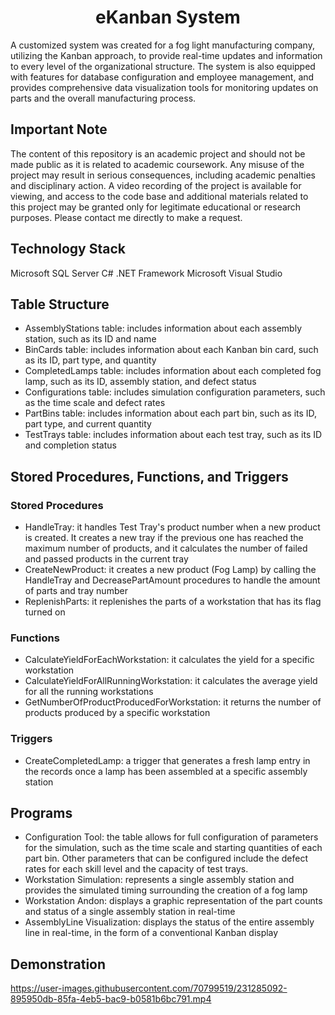 <h1 align="center">eKanban System</h1>
A customized system was created for a fog light manufacturing company, utilizing the Kanban approach, to provide real-time updates and information to every level of the organizational structure. The system is also equipped with features for database configuration and employee management, and provides comprehensive data visualization tools for monitoring updates on parts and the overall manufacturing process.


## Important Note
The content of this repository is an academic project and should not be made public as it is related to academic coursework. Any misuse of the project may result in serious consequences, including academic penalties and disciplinary action. A video recording of the project is available for viewing, and access to the code base and additional materials related to this project may be granted only for legitimate educational or research purposes. Please contact me directly to make a request.


## Technology Stack
Microsoft SQL Server
C#
.NET Framework
Microsoft Visual Studio


## Table Structure
* AssemblyStations table: includes information about each assembly station, such as its ID and name
* BinCards table: includes information about each Kanban bin card, such as its ID, part type, and quantity
* CompletedLamps table: includes information about each completed fog lamp, such as its ID, assembly station, and defect status
* Configurations table: includes simulation configuration parameters, such as the time scale and defect rates
* PartBins table: includes information about each part bin, such as its ID, part type, and current quantity
* TestTrays table: includes information about each test tray, such as its ID and completion status


## Stored Procedures, Functions, and Triggers
### Stored Procedures
* HandleTray: it handles Test Tray's product number when a new product is created. It creates a new tray if the previous one has reached the maximum number of products, and it calculates the number of failed and passed products in the current tray
* CreateNewProduct: it creates a new product (Fog Lamp) by calling the HandleTray and DecreasePartAmount procedures to handle the amount of parts and tray number
* ReplenishParts: it replenishes the parts of a workstation that has its flag turned on

### Functions
* CalculateYieldForEachWorkstation: it calculates the yield for a specific workstation
* CalculateYieldForAllRunningWorkstation: it calculates the average yield for all the running workstations
* GetNumberOfProductProducedForWorkstation: it returns the number of products produced by a specific workstation

### Triggers
* CreateCompletedLamp: a trigger that generates a fresh lamp entry in the records once a lamp has been assembled at a specific assembly station


## Programs
* Configuration Tool: the table allows for full configuration of parameters for the simulation, such as the time scale and starting quantities of each part bin. Other parameters that can be configured include the defect rates for each skill level and the capacity of test trays.
* Workstation Simulation: represents a single assembly station and provides the simulated timing surrounding the creation of a fog lamp
* Workstation Andon: displays a graphic representation of the part counts and status of a single assembly station in real-time
* AssemblyLine Visualization: displays the status of the entire assembly line in real-time, in the form of a conventional Kanban display


## Demonstration
https://user-images.githubusercontent.com/70799519/231285092-895950db-85fa-4eb5-bac9-b0581b6bc791.mp4



